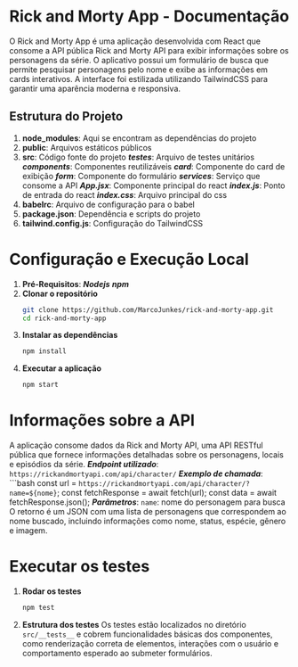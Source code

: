 # Rick and Morty App - Documentação

O Rick and Morty App é uma aplicação desenvolvida com React que consome a API pública Rick and Morty API para exibir informações sobre os personagens da série. O aplicativo possui um formulário de busca que permite pesquisar personagens pelo nome e exibe as informações em cards interativos. A interface foi estilizada utilizando TailwindCSS para garantir uma aparência moderna e responsiva.

## Estrutura do Projeto
1. **node_modules**: Aqui se encontram as dependências do projeto
2. **public**: Arquivos estáticos públicos
3. **src**: Código fonte do projeto
    ***__testes__***: Arquivo de testes unitários
    ***components***: Componentes reutilizáveis
        ***card***: Componente do card de exibição
        ***form***: Componente do formulário
        ***services***: Serviço que consome a API
    ***App.jsx***: Componente principal do react
    ***index.js***: Ponto de entrada do react
    ***index.css***: Arquivo principal do css
4. **babelrc**: Arquivo de configuração para o babel
5. **package.json**: Dependência e scripts do projeto
6. **tailwind.config.js**: Configuração do TailwindCSS

# Configuração e Execução Local
1. **Pré-Requisitos**: 
    ***Nodejs***
    ***npm***
2. **Clonar o repositório**
    ```bash
    git clone https://github.com/MarcoJunkes/rick-and-morty-app.git
    cd rick-and-morty-app
3. **Instalar as dependências**
    ```bash
    npm install
4. **Executar a aplicação**
    ```bash
    npm start

# Informações sobre a API
A aplicação consome dados da Rick and Morty API, uma API RESTful pública que fornece informações detalhadas sobre os personagens, locais e episódios da série.
    ***Endpoint utilizado***: `https://rickandmortyapi.com/api/character/`
    ***Exemplo de chamada***:
        ```bash
        const url = `https://rickandmortyapi.com/api/character/?name=${nome}`;
        const fetchResponse = await fetch(url);
        const data = await fetchResponse.json();
    ***Parâmetros***: 
        `name`: nome do personagem para busca
O retorno é um JSON com uma lista de personagens que correspondem ao nome buscado, incluindo informações como nome, status, espécie, gênero e imagem.

# Executar os testes
1. **Rodar os testes**
    ```bash
    npm test
2. **Estrutura dos testes**
Os testes estão localizados no diretório `src/__tests__` e cobrem funcionalidades básicas dos componentes, como renderização correta de elementos, interações com o usuário e comportamento esperado ao submeter formulários.